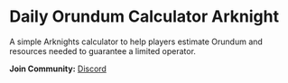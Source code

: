 # Daily Orundum Calculator Arknight
A simple Arknights calculator to help players estimate Orundum and resources needed to guarantee a limited operator.

**Join Community:** [Discord](https://discord.gg/hSqjzEp5u7)
